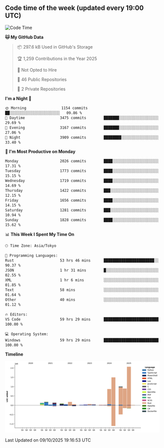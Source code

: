 ## Code time of the week (updated every 19:00 UTC)

<!--START_SECTION:waka-->
![Code Time](http://img.shields.io/badge/Code%20Time-5%2C493%20hrs%2037%20mins-blue)

**🐱 My GitHub Data** 

> 📦 297.6 kB Used in GitHub's Storage 
 > 
> 🏆 1,259 Contributions in the Year 2025
 > 
> 🚫 Not Opted to Hire
 > 
> 📜 46 Public Repositories 
 > 
> 🔑 2 Private Repositories 
 > 
**I'm a Night 🦉** 

```text
🌞 Morning                1154 commits        ██░░░░░░░░░░░░░░░░░░░░░░░   09.86 % 
🌆 Daytime                3475 commits        ███████░░░░░░░░░░░░░░░░░░   29.69 % 
🌃 Evening                3167 commits        ███████░░░░░░░░░░░░░░░░░░   27.06 % 
🌙 Night                  3909 commits        ████████░░░░░░░░░░░░░░░░░   33.40 % 
```
📅 **I'm Most Productive on Monday** 

```text
Monday                   2026 commits        ████░░░░░░░░░░░░░░░░░░░░░   17.31 % 
Tuesday                  1773 commits        ████░░░░░░░░░░░░░░░░░░░░░   15.15 % 
Wednesday                1719 commits        ████░░░░░░░░░░░░░░░░░░░░░   14.69 % 
Thursday                 1422 commits        ███░░░░░░░░░░░░░░░░░░░░░░   12.15 % 
Friday                   1656 commits        ████░░░░░░░░░░░░░░░░░░░░░   14.15 % 
Saturday                 1281 commits        ███░░░░░░░░░░░░░░░░░░░░░░   10.94 % 
Sunday                   1828 commits        ████░░░░░░░░░░░░░░░░░░░░░   15.62 % 
```


📊 **This Week I Spent My Time On** 

```text
🕑︎ Time Zone: Asia/Tokyo

💬 Programming Languages: 
Rust                     53 hrs 46 mins      ███████████████████████░░   90.37 % 
JSON                     1 hr 31 mins        █░░░░░░░░░░░░░░░░░░░░░░░░   02.55 % 
XML                      1 hr 6 mins         ░░░░░░░░░░░░░░░░░░░░░░░░░   01.85 % 
Text                     58 mins             ░░░░░░░░░░░░░░░░░░░░░░░░░   01.64 % 
Other                    40 mins             ░░░░░░░░░░░░░░░░░░░░░░░░░   01.12 % 

🔥 Editors: 
VS Code                  59 hrs 29 mins      █████████████████████████   100.00 % 

💻 Operating System: 
Windows                  59 hrs 29 mins      █████████████████████████   100.00 % 
```

**Timeline**

![Lines of Code chart](https://raw.githubusercontent.com/SARDONYX-sard/SARDONYX-sard/main/assets/bar_graph.png)


 Last Updated on 09/10/2025 19:16:53 UTC
<!--END_SECTION:waka-->